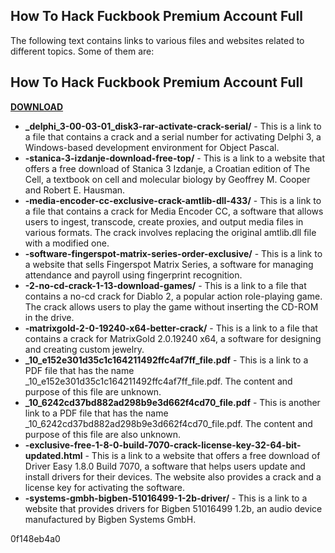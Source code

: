 ## How To Hack Fuckbook Premium Account Full

  
The following text contains links to various files and websites related to different topics. Some of them are:
 
## How To Hack Fuckbook Premium Account Full


[**DOWNLOAD**](https://venemena.blogspot.com/?download=2tK48S)

 
- **\_delphi\_3-00-03-01\_disk3-rar-activate-crack-serial/** - This is a link to a file that contains a crack and a serial number for activating Delphi 3, a Windows-based development environment for Object Pascal.
- **-stanica-3-izdanje-download-free-top/** - This is a link to a website that offers a free download of Stanica 3 Izdanje, a Croatian edition of The Cell, a textbook on cell and molecular biology by Geoffrey M. Cooper and Robert E. Hausman.
- **-media-encoder-cc-exclusive-crack-amtlib-dll-433/** - This is a link to a file that contains a crack for Media Encoder CC, a software that allows users to ingest, transcode, create proxies, and output media files in various formats. The crack involves replacing the original amtlib.dll file with a modified one.
- **-software-fingerspot-matrix-series-order-exclusive/** - This is a link to a website that sells Fingerspot Matrix Series, a software for managing attendance and payroll using fingerprint recognition.
- **-2-no-cd-crack-1-13-download-games/** - This is a link to a file that contains a no-cd crack for Diablo 2, a popular action role-playing game. The crack allows users to play the game without inserting the CD-ROM in the drive.
- **-matrixgold-2-0-19240-x64-better-crack/** - This is a link to a file that contains a crack for MatrixGold 2.0.19240 x64, a software for designing and creating custom jewelry.
- **\_10\_e152e301d35c1c164211492ffc4af7ff\_file.pdf** - This is a link to a PDF file that has the name \_10\_e152e301d35c1c164211492ffc4af7ff\_file.pdf. The content and purpose of this file are unknown.
- **\_10\_6242cd37bd882ad298b9e3d662f4cd70\_file.pdf** - This is another link to a PDF file that has the name \_10\_6242cd37bd882ad298b9e3d662f4cd70\_file.pdf. The content and purpose of this file are also unknown.
- **-exclusive-free-1-8-0-build-7070-crack-license-key-32-64-bit-updated.html** - This is a link to a website that offers a free download of Driver Easy 1.8.0 Build 7070, a software that helps users update and install drivers for their devices. The website also provides a crack and a license key for activating the software.
- **-systems-gmbh-bigben-51016499-1-2b-driver/** - This is a link to a website that provides drivers for Bigben 51016499 1.2b, an audio device manufactured by Bigben Systems GmbH.

 0f148eb4a0
